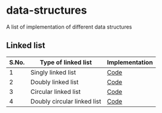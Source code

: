 # data-structures
A list of implementation of different data structures

## Linked list

| S.No.     | Type of linked list         | Implementation                                                   |
|-----------|-----------------------------|------------------------------------------------------------------|
| 1         | Singly linked list          | [Code](linked-list/sll-implementation.c)                         |
| 2         | Doubly linked list          | [Code](linked-list/dll-implementation.c)                         |
| 3         | Circular linked list        | [Code](linked-list/circular-sll-implementation.c)                |
| 4         | Doubly circular linked list | [Code](linked-list/circular-dll-implementation.c)                |
